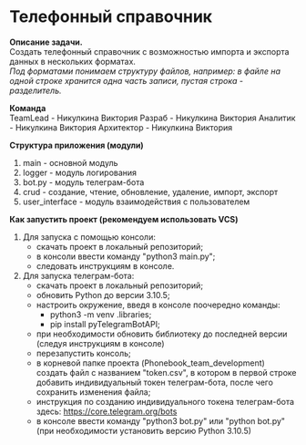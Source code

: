 # **Телефонный справочник**

**Описание задачи.**  
Создать телефонный справочник с возможностью импорта и экспорта данных в нескольких форматах.  
_Под форматами понимаем структуру файлов, например: в файле на одной строке хранится одна часть записи, пустая строка - разделитель._

**Команда**  
TeamLead - Никулкина Виктория
Разраб - Никулкина Виктория
Аналитик - Никулкина Виктория
Архитектор - Никулкина Виктория

**Структура приложения (модули)**

1. main - основной модуль
2. logger - модуль логирования
3. bot.py - модуль телеграм-бота
5. crud - создание, чтение, обновление, удаление, импорт, экспорт
6. user_interface - модуль взаимодействия с пользователем

**Как запустить проект (рекомендуем использовать VCS)**

1. Для запуска с помощью консоли:
    - скачать проект в локальный репозиторий;
    - в консоли ввести команду "python3 main.py";
    - следовать инструкциям в консоле.
2. Для запуска телеграм-бота:
    - скачать проект в локальный репозиторий;
    - обновить Python до версии 3.10.5;
    - настроить окружение, введя в консоле поочередно команды: 
        - python3 -m venv .libraries;
        - pip install pyTelegramBotAPI;
    - при необходимости обновить библиотеку до последней версии (следуя инструкциям в консоле)
    - перезапустить консоль;
    - в корневой папке проекта (Phonebook_team_development) создать файл с названием "token.csv", в котором в первой строке добавить индивидуальный токен телеграм-бота, после чего сохранить изменения файла;
    - инструкция по созданию индивидуального токена телеграм-бота здесь: https://core.telegram.org/bots
    - в консоле ввести команду "python3 bot.py" или "python bot.py" (при необходимости установить версию Python 3.10.5)





